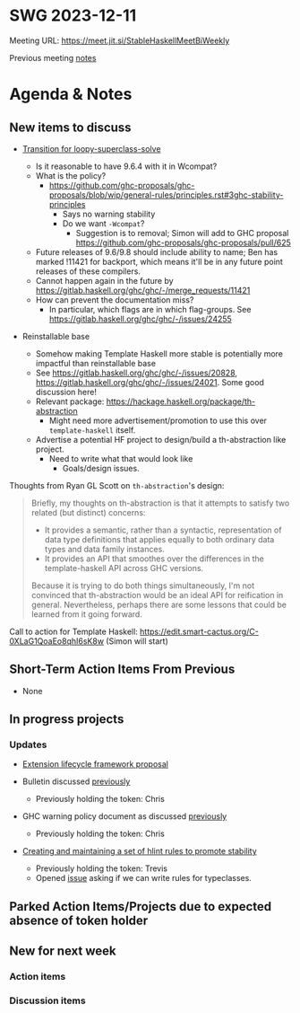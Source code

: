 SWG 2023-12-11
==============

Meeting URL: https://meet.jit.si/StableHaskellMeetBiWeekly

Previous meeting [notes](https://github.com/haskellfoundation/stability/blob/main/meetings/2023-11-27.md)

# Agenda & Notes

## New items to discuss

- [Transition for loopy-superclass-solve](https://gitlab.haskell.org/ghc/ghc/-/issues/24253)
  - Is it reasonable to have 9.6.4 with it in Wcompat?
  - What is the policy?
    - https://github.com/ghc-proposals/ghc-proposals/blob/wip/general-rules/principles.rst#3ghc-stability-principles
      - Says no warning stability
      - Do we want `-Wcompat`?
        - Suggestion is to removal; Simon will add to GHC proposal https://github.com/ghc-proposals/ghc-proposals/pull/625
  - Future releases of 9.6/9.8 should include ability to name; Ben has marked !11421 for backport, which means it'll be in any future point releases of these compilers.
  - Cannot happen again in the future by https://gitlab.haskell.org/ghc/ghc/-/merge_requests/11421
  - How can prevent the documentation miss?
    - In particular, which flags are in which flag-groups. See https://gitlab.haskell.org/ghc/ghc/-/issues/24255

- Reinstallable base
  - Somehow making Template Haskell more stable is potentially more impactful than reinstallable base
  - See https://gitlab.haskell.org/ghc/ghc/-/issues/20828, https://gitlab.haskell.org/ghc/ghc/-/issues/24021.  Some good discussion here!
  - Relevant package: https://hackage.haskell.org/package/th-abstraction
    - Might need more advertisement/promotion to use this over `template-haskell` itself.
  - Advertise a potential HF project to design/build a th-abstraction like project.
    - Need to write what that would look like
      - Goals/design issues.

Thoughts from Ryan GL Scott on `th-abstraction`'s design:

> Briefly, my thoughts on th-abstraction is that it attempts to satisfy two
> related (but distinct) concerns:
>
> - It provides a semantic, rather than a syntactic, representation of
>   data type definitions that applies equally to both ordinary data types and
>   data family instances.
> - It provides an API that smoothes over the differences in the
>   template-haskell API across GHC versions.
>
> Because it is trying to do both things simultaneously, I'm not convinced
> that th-abstraction would be an ideal API for reification in general.
> Nevertheless, perhaps there are some lessons that could be learned from it
> going forward.

Call to action for Template Haskell: https://edit.smart-cactus.org/C-0XLaG1QoaEo8qhI6sK8w (Simon will start)


## Short-Term Action Items From Previous

- None

## In progress projects
### Updates

  - [Extension lifecycle framework proposal](https://github.com/ghc-proposals/ghc-proposals/pull/601)

  - Bulletin discussed [previously](https://github.com/haskellfoundation/stability/blob/main/meetings/2022-10-17.md)
    - Previously holding the token: Chris

  - GHC warning policy document as discussed [previously](https://github.com/haskellfoundation/stability/blob/main/meetings/2022-05-30.md)
    - Previously holding the token: Chris

  - [Creating and maintaining a set of hlint rules to promote stability](https://github.com/haskellfoundation/stability/pull/14)
    - Previously holding the token: Trevis
    - Opened [issue](https://github.com/ndmitchell/hlint/issues/1440) asking if we can write rules for typeclasses.

## Parked Action Items/Projects due to expected absence of token holder

## New for next week

### Action items

### Discussion items
